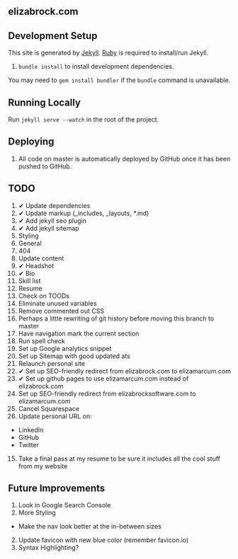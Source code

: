 elizabrock.com
--------------

## Development Setup

This site is generated by [Jekyll](http://jekyllrb.com/). [Ruby](https://www.ruby-lang.org) is required to install/run Jekyll.

1. `bundle install` to install development dependencies.

You may need to `gem install bundler` if the `bundle` command is unavailable.

## Running Locally

Run `jekyll serve --watch` in the root of the project.


## Deploying

1. All code on master is automatically deployed by GitHub once it has been pushed to GitHub.

## TODO

1. ✔ Update dependencies
2. ✔ Update markup (\_includes, \_layouts, \*.md)
3. ✔ Add jekyll seo plugin
4. ✔ Add jekyll sitemap
5. Styling
  1. General
  2. 404
6. Update content
  1. ✔ Headshot
  2. ✔ Bio
  3. Skill list
  4. Resume
7. Check on TOODs
8. Eliminate unused variables
10. Remove commented out CSS
9. Perhaps a little rewriting of git history before moving this branch to master
10. Have navigation mark the current section
8. Run spell check
9. Set up Google analytics snippet
10. Set up Sitemap with good updated ats
11. Relaunch personal site
11. ✔ Set up SEO-friendly redirect from elizabrock.com to elizamarcum.com
12. ✔ Set up github pages to use elizamarcum.com instead of elizabrock.com
11. Set up SEO-friendly redirect from elizabrocksoftware.com to elizamarcum.com
13. Cancel Squarespace
14. Update personal URL on:
  * LinkedIn
  * GitHub
  * Twitter
15. Take a final pass at my resume to be sure it includes all the cool stuff from my website

## Future Improvements

1. Look in Google Search Console
2. More Styling
  * Make the nav look better at the in-between sizes
2. Update favicon with new blue color (remember favicon.io)
3. Syntax Highlighting?
